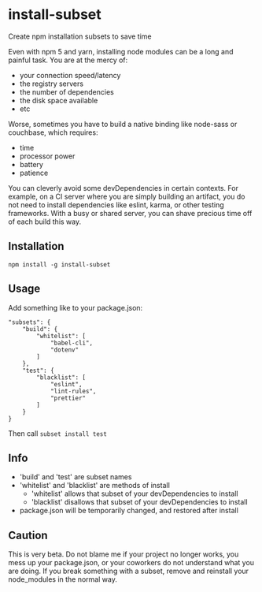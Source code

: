 # install-subset

Create npm installation subsets to save time

Even with npm 5 and yarn, installing node modules can be a long and painful task. You are at the mercy of:
- your connection speed/latency
- the registry servers
- the number of dependencies
- the disk space available
- etc

Worse, sometimes you have to build a native binding like node-sass or couchbase, which requires:
- time
- processor power
- battery
- patience

You can cleverly avoid some devDependencies in certain contexts. For example, on a CI server where you are simply building an artifact, you do not need to install dependencies like eslint, karma, or other testing frameworks. With a busy or shared server, you can shave precious time off of each build this way. 

## Installation

`npm install -g install-subset`

## Usage

Add something like to your package.json:
```
"subsets": {
	"build": {
		"whitelist": [
			"babel-cli",
            "dotenv"
		]
	},
	"test": {
		"blacklist": [
			"eslint",
			"lint-rules",
			"prettier"
		]
	}
}
```

Then call `subset install test`

## Info

- 'build' and 'test' are subset names
- 'whitelist' and 'blacklist' are methods of install
    - 'whitelist' allows that subset of your devDependencies to install
    - 'blacklist' disallows that subset of your devDependencies to install
- package.json will be temporarily changed, and restored after install


## Caution

This is very beta. Do not blame me if your project no longer works, you mess up your package.json, or your coworkers do not understand what you are doing. If you break something with a subset, remove and reinstall your node_modules in the normal way. 
